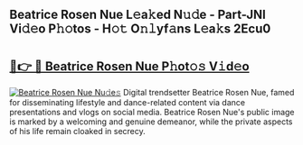 ## Beatrice Rosen Nue L𝚎a𝚔ed N𝚞𝚍e - Part-JNI Vi𝚍𝚎o P𝚑𝚘tos - H𝚘𝚝 O𝚗𝚕yf𝚊ns L𝚎a𝚔s 2Ecu0

# <h2><a href="http://kfdwhu.oniu.top/?m=Beatrice+Rosen+Nue">🔗👉 🔴 Beatrice Rosen Nue P𝚑ot𝚘𝚜 V𝚒d𝚎o</a></h2>

[![Beatrice Rosen Nue Nu𝚍e𝚜](https://i.imgur.com/0qMVB7G.gif)](http://kfdwhu.oniu.top/?m=Beatrice+Rosen+Nue)
Digital trendsetter Beatrice Rosen Nue, famed for disseminating lifestyle and dance-related content via dance presentations and vlogs on social media. Beatrice Rosen Nue's public image is marked by a welcoming and genuine demeanor, while the private aspects of his life remain cloaked in secrecy.  
